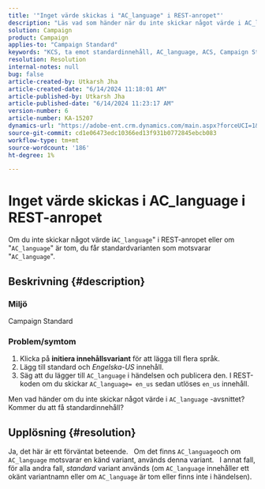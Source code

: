 ```yaml
---
title: '"Inget värde skickas i "AC_language" i REST-anropet"'
description: "Läs vad som händer när du inte skickar något värde i AC_language i REST-anropet. Standardvarianten används."
solution: Campaign
product: Campaign
applies-to: "Campaign Standard"
keywords: "KCS, ta emot standardinnehåll, AC_language, ACS, Campaign Standard"
resolution: Resolution
internal-notes: null
bug: false
article-created-by: Utkarsh Jha
article-created-date: "6/14/2024 11:18:01 AM"
article-published-by: Utkarsh Jha
article-published-date: "6/14/2024 11:23:17 AM"
version-number: 6
article-number: KA-15207
dynamics-url: "https://adobe-ent.crm.dynamics.com/main.aspx?forceUCI=1&pagetype=entityrecord&etn=knowledgearticle&id=074d1dc1-3f2a-ef11-840a-000d3a5a67ba"
source-git-commit: cd1e06473edc10366ed13f931b0772845ebcb083
workflow-type: tm+mt
source-wordcount: '186'
ht-degree: 1%

---
```


# Inget värde skickas i AC_language i REST-anropet


Om du inte skickar något värde i`AC_language`&quot; i REST-anropet eller om &quot;`AC_language`&quot; är tom, du får standardvarianten som motsvarar &quot;`AC_language`&quot;.

## Beskrivning {#description}


### <b>Miljö</b>

Campaign Standard

### <b>Problem/symtom</b>

1. Klicka på <b>initiera innehållsvariant</b> för att lägga till flera språk.
2. Lägg till standard och *Engelska-US* innehåll.
3. Säg att du lägger till `AC_language` i händelsen och publicera den. I REST-koden om du skickar `AC_language= en_us` sedan utlöses `en_us` innehåll.


Men vad händer om du inte skickar något värde i `AC_language` -avsnittet? Kommer du att få standardinnehåll?


## Upplösning {#resolution}


Ja, det här är ett förväntat beteende.
 
Om det finns `AC_language`och om `AC_language` motsvarar en känd variant, används denna variant.
 
I annat fall, för alla andra fall, *standard* variant används (om `AC_language` innehåller ett okänt variantnamn eller om `AC_language` är tom eller finns inte i händelsen).
